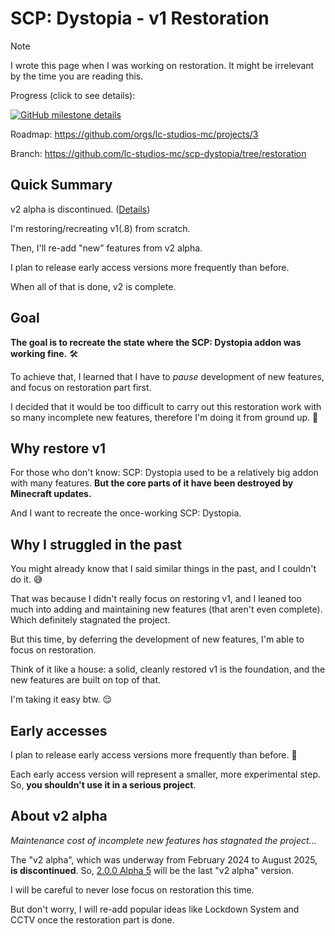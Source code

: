 # SCP: Dystopia - v1 Restoration

> [!NOTE]
> I wrote this page when I was working on restoration.
> It might be irrelevant by the time you are reading this.

Progress (click to see details):

[![GitHub milestone details](https://img.shields.io/github/milestones/progress-percent/lc-studios-mc/scp-dystopia/2)](https://github.com/lc-studios-mc/scp-dystopia/milestone/2)

Roadmap: https://github.com/orgs/lc-studios-mc/projects/3

Branch: https://github.com/lc-studios-mc/scp-dystopia/tree/restoration

## Quick Summary

v2 alpha is discontinued. ([Details](#about-v2-alpha))

I'm restoring/recreating v1(.8) from scratch.

Then, I'll re-add "new" features from v2 alpha.

I plan to release early access versions more frequently than before.

When all of that is done, v2 is complete.

## Goal

**The goal is to recreate the state where the SCP: Dystopia addon was working fine.** 🛠️

To achieve that, I learned that I have to *pause* development of new features,
and focus on restoration part first.

I decided that it would be too difficult to carry out this restoration work
with so many incomplete new features, therefore I'm doing it from ground up. 💪

## Why restore v1

For those who don't know: SCP: Dystopia used to be a relatively big addon with many features.
**But the core parts of it have been destroyed by Minecraft updates.**

And I want to recreate the once-working SCP: Dystopia.

## Why I struggled in the past

You might already know that I said similar things in the past, and I couldn't do it. 😅

That was because I didn't really focus on restoring v1,
and I leaned too much into adding and maintaining new features (that aren't even complete).
Which definitely stagnated the project.

But this time, by deferring the development of new features, I'm able to focus on restoration.

Think of it like a house: a solid, cleanly restored v1 is the foundation,
and the new features are built on top of that.

I'm taking it easy btw. 😌

## Early accesses

I plan to release early access versions more frequently than before. 🍃

Each early access version will represent a smaller, more experimental step.
So, **you shouldn't use it in a serious project**.

## About v2 alpha

*Maintenance cost of incomplete new features has stagnated the project...*

The "v2 alpha", which was underway from February 2024 to August 2025, **is discontinued**.
So, [2.0.0 Alpha 5](https://github.com/lc-studios-mc/scp-dystopia/releases/tag/v2.0.0-alpha-5)
will be the last "v2 alpha" version.

I will be careful to never lose focus on restoration this time.

But don't worry, I will re-add popular ideas like Lockdown System and CCTV once the restoration part is done.
